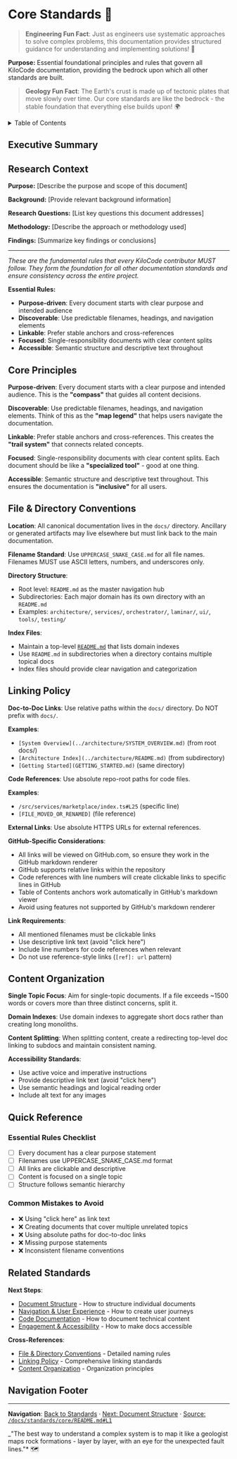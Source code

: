 # Core Standards 🎯

> **Engineering Fun Fact**: Just as engineers use systematic approaches to solve complex problems, this documentation provides structured guidance for understanding and implementing solutions! 🔧

**Purpose:** Essential foundational principles and rules that govern all KiloCode documentation,
providing the bedrock upon which all other standards are built.

> **Geology Fun Fact**: The Earth's crust is made up of tectonic plates that move slowly over time.
> Our core standards are like the bedrock - the stable foundation that everything else builds upon!
> 🌍

<details><summary>Table of Contents</summary>

- [Executive Summary](#executive-summary)
- [Core Principles](#core-principles)
- [File & Directory Conventions](#file--directory-conventions)
- [Linking Policy](#linking-policy)
- [Content Organization](#content-organization)
- [Quick Reference](#quick-reference)
- [Related Standards](#related-standards)

</details>

## Executive Summary

## Research Context

**Purpose:** \[Describe the purpose and scope of this document]

**Background:** \[Provide relevant background information]

**Research Questions:** \[List key questions this document addresses]

**Methodology:** \[Describe the approach or methodology used]

**Findings:** \[Summarize key findings or conclusions]

---

_These are the fundamental rules that every KiloCode contributor MUST follow. They form the
foundation for all other documentation standards and ensure consistency across the entire project._

**Essential Rules:**

- **Purpose-driven**: Every document starts with clear purpose and intended audience
- **Discoverable**: Use predictable filenames, headings, and navigation elements
- **Linkable**: Prefer stable anchors and cross-references
- **Focused**: Single-responsibility documents with clear content splits
- **Accessible**: Semantic structure and descriptive text throughout

## Core Principles

**Purpose-driven**: Every document starts with a clear purpose and intended audience. This is the
**"compass"** that guides all content decisions.

**Discoverable**: Use predictable filenames, headings, and navigation elements. Think of this as the
**"map legend"** that helps users navigate the documentation.

**Linkable**: Prefer stable anchors and cross-references. This creates the **"trail system"** that
connects related concepts.

**Focused**: Single-responsibility documents with clear content splits. Each document should be like
a **"specialized tool"** - good at one thing.

**Accessible**: Semantic structure and descriptive text throughout. This ensures the documentation
is **"inclusive"** for all users.

## File & Directory Conventions

**Location**: All canonical documentation lives in the `docs/` directory. Ancillary or generated
artifacts may live elsewhere but must link back to the main documentation.

**Filename Standard**: Use `UPPERCASE_SNAKE_CASE.md` for all file names. Filenames MUST use ASCII
letters, numbers, and underscores only.

**Directory Structure**:

- Root level: `README.md` as the master navigation hub
- Subdirectories: Each major domain has its own directory with an `README.md`
- Examples: `architecture/`, `services/`, `orchestrator/`, `laminar/`, `ui/`, `tools/`, `testing/`

**Index Files**:

- Maintain a top-level [`README.md`](../README.md) that lists domain indexes
- Use `README.md` in subdirectories when a directory contains multiple topical docs
- Index files should provide clear navigation and categorization

## Linking Policy

**Doc-to-Doc Links**: Use relative paths within the `docs/` directory. Do NOT prefix with `docs/`.

**Examples**:

- `[System Overview](../architecture/SYSTEM_OVERVIEW.md)` (from root docs/)
- `[Architecture Index](../architecture/README.md)` (from subdirectory)
- `[Getting Started](GETTING_STARTED.md)` (same directory)

**Code References**: Use absolute repo-root paths for code files.

**Examples**:

- `/src/services/marketplace/index.ts#L25` (specific line)
- `[FILE_MOVED_OR_RENAMED]` (file reference)

**External Links**: Use absolute HTTPS URLs for external references.

**GitHub-Specific Considerations**:

- All links will be viewed on GitHub.com, so ensure they work in the GitHub markdown renderer
- GitHub supports relative links within the repository
- Code references with line numbers will create clickable links to specific lines in GitHub
- Table of Contents anchors work automatically in GitHub's markdown viewer
- Avoid using features not supported by GitHub's markdown renderer

**Link Requirements**:

- All mentioned filenames must be clickable links
- Use descriptive link text (avoid "click here")
- Include line numbers for code references when relevant
- Do not use reference-style links (`[ref]: url` pattern)

## Content Organization

**Single Topic Focus**: Aim for single-topic documents. If a file exceeds \~1500 words or covers
more than three distinct concerns, split it.

**Domain Indexes**: Use domain indexes to aggregate short docs rather than creating long monoliths.

**Content Splitting**: When splitting content, create a redirecting top-level doc linking to subdocs
and maintain consistent naming.

**Accessibility Standards**:

- Use active voice and imperative instructions
- Provide descriptive link text (avoid "click here")
- Use semantic headings and logical reading order
- Include alt text for any images

## Quick Reference

### **Essential Rules Checklist**

- [ ] Every document has a clear purpose statement
- [ ] Filenames use UPPERCASE_SNAKE_CASE.md format
- [ ] All links are clickable and descriptive
- [ ] Content is focused on a single topic
- [ ] Structure follows semantic hierarchy

### **Common Mistakes to Avoid**

- ❌ Using "click here" as link text
- ❌ Creating documents that cover multiple unrelated topics
- ❌ Using absolute paths for doc-to-doc links
- ❌ Missing purpose statements
- ❌ Inconsistent filename conventions

## Related Standards

**Next Steps**:

- [Document Structure](../structure/README.md) - How to structure individual documents
- [Navigation & User Experience](../navigation/README.md) - How to create user journeys
- [Code Documentation](../code/README.md) - How to document technical content
- [Engagement & Accessibility](../engagement/README.md) - How to make docs accessible

**Cross-References**:

- [File & Directory Conventions](FILE_CONVENTIONS.md) - Detailed naming rules
- [Linking Policy](LINKING_POLICY.md) - Comprehensive linking standards
- [Content Organization](CONTENT_ORGANIZATION.md) - Organization principles

## Navigation Footer

---

**Navigation**: [Back to Standards](../README.md) ·
[Next: Document Structure](../structure/README.md) ·
[Source: `/docs/standards/core/README.md#L1`](README.md#L1)

\_"The best way to understand a complex system is to map it like a geologist maps rock formations -
layer by layer, with an eye for the unexpected fault lines."\* 🗺️
